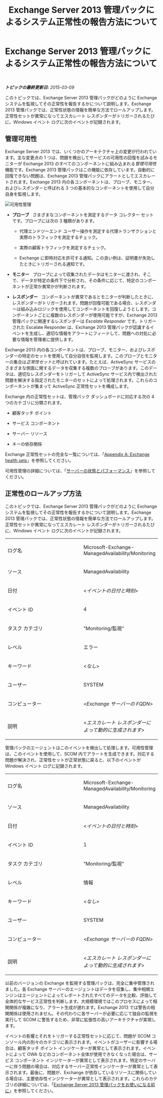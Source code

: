 ﻿---
title: Exchange Server 2013 管理パックによるシステム正常性の報告方法について
TOCTitle: Exchange Server 2013 管理パックによるシステム正常性の報告方法について
ms:assetid: 6ca8847f-93fe-458d-bd43-7afad7fdd2f4
ms:mtpsurl: https://technet.microsoft.com/ja-jp/library/Dn195910(v=EXCHG.150)
ms:contentKeyID: 53181895
ms.date: 04/03/2015
mtps_version: v=EXCHG.150
ms.translationtype: HT
---

# Exchange Server 2013 管理パックによるシステム正常性の報告方法について

 

_**トピックの最終更新日:**  2015-03-09_

このトピックでは、Exchange Server 2013 管理パックがどのように Exchange システムを監視してその正常性を報告するかについて説明します。Exchange 2013 管理パックでは、正常性状態の情報を簡単な方法でロールアップします。正常性セットが異常になってエスカレート レスポンダーがトリガーされるたびに、Windows イベント ログに次のイベントが記録されます。

## 管理可用性

Exchange Server 2013 では、いくつかのアーキテクチャ上の変更が行われています。主な変更点の 1 つは、問題を検出してサービスの可用性の回復を試みるモニターが Exchange 2013 のすべてのコンポーネントに組み込まれる*管理可用性*機能です。Exchange 2013 管理パックはこの機能に依存しています。自動的に回復できない問題は、Exchange 2013 管理パックにアラートとしてエスカレートされます。Exchange 2013 内の各コンポーネントは、プローブ、モニター、およびレスポンダーと呼ばれる 3 つの基本的なコンポーネントを使用して自分自身を監視します。

![可用性管理](images/Dn195910.dd5febae-d05e-4089-a3f5-1691b2d9a3d7(EXCHG.150).png "可用性管理")

  - **プローブ**   さまざまなコンポーネントを測定するデータ コレクター セットです。プローブには次の 3 種類があります。
    
      - 代理エンドツーエンド ユーザー操作を測定する代理トランザクションと実際のトラフィックを測定するチェック。
    
      - 実際の顧客トラフィックを測定するチェック。
    
      - Exchange に即時対応を許可する通知。この良い例は、証明書が失効したときにトリガーされる通知です。

  - **モニター**   プローブによって収集されたデータはモニターに渡され、そこで、データが特定の条件下で分析され、その条件に応じて、特定のコンポーネントが正常か異常かが判断されます。

  - **レスポンダー**   コンポーネントが異常であるとモニターが判断したときに、レスポンダーがトリガーされます。問題が回復可能である場合、レスポンダーは組み込みロジックを使用してコンポーネントを回復しようとします。コンポーネントごとに複数のレスポンダーが使用可能ですが、Exchange 2013 管理パックに関連するレスポンダーは *Escalate Responder* です。トリガーされた Escalate Responder は、Exchange 2013 管理パックが認識するイベントを生成し、適切な情報をアラートにフィードして、問題への対処に必要な情報を管理者に提供します。

Exchange 2013 内の各コンポーネントは、プローブ、モニター、およびレスポンダーの特定のセットを使用して自分自信を監視します。このプローブとモニターの集合は*正常性セット*と呼ばれています。たとえば、ActiveSync サービスのさまざまな側面に関するデータを収集する複数のプローブがあります。このデータは、適切なレスポンダーをトリガーして ActiveSync サービス内で検出された問題を解決する指定されたモニターのセットによって処理されます。これらのコンポーネントが集まって ActiveSync 正常性セットを構成します。

Exchange 内の正常性セットは、管理パック ダッシュボードに対応する次の 4 つのカテゴリに分類されます。

  - 顧客タッチ ポイント

  - サービス コンポーネント

  - サーバー リソース

  - キーの依存関係

Exchange 正常性セットの完全な一覧については、「[Appendix A: Exchange health sets](appendix-a-exchange-health-sets.md)」を参照してください。

可用性管理の詳細については、「[サーバーの状態とパフォーマンス](https://technet.microsoft.com/ja-jp/library/jj150551\(v=exchg.150\))」を参照してください。

## 正常性のロールアップ方法

このトピックでは、Exchange Server 2013 管理パックがどのように Exchange システムを監視してその正常性を報告するかについて説明します。Exchange 2013 管理パックでは、正常性状態の情報を簡単な方法でロールアップします。正常性セットが異常になってエスカレート レスポンダーがトリガーされるたびに、Windows イベント ログに次のイベントが記録されます。


<table>
<colgroup>
<col style="width: 50%" />
<col style="width: 50%" />
</colgroup>
<tbody>
<tr class="odd">
<td><p>ログ名</p></td>
<td><p>Microsoft-Exchange-ManagedAvailability/Monitoring</p></td>
</tr>
<tr class="even">
<td><p>ソース</p></td>
<td><p>ManagedAvailability</p></td>
</tr>
<tr class="odd">
<td><p>日付</p></td>
<td><p>&lt;<em>イベントの日付と時刻</em>&gt;</p></td>
</tr>
<tr class="even">
<td><p>イベント ID</p></td>
<td><p>4</p></td>
</tr>
<tr class="odd">
<td><p>タスク カテゴリ</p></td>
<td><p>&quot;Monitoring/監視&quot;</p></td>
</tr>
<tr class="even">
<td><p>レベル</p></td>
<td><p>エラー</p></td>
</tr>
<tr class="odd">
<td><p>キーワード</p></td>
<td><p>&lt;<em>なし</em>&gt;</p></td>
</tr>
<tr class="even">
<td><p>ユーザー</p></td>
<td><p>SYSTEM</p></td>
</tr>
<tr class="odd">
<td><p>コンピューター</p></td>
<td><p>&lt;<em>Exchange サーバーの FQDN</em>&gt;</p></td>
</tr>
<tr class="even">
<td><p>説明</p></td>
<td><p>&lt;<em>エスカレート レスポンダーによって動的に生成されます</em>&gt;</p></td>
</tr>
</tbody>
</table>


管理パックのエージェントはこのイベントを検出して処理します。可用性管理は、このイベントを使用して、SCOM 内でアラートを生成できます。対応する問題が解決され、正常性セットが正常状態に戻ると、以下のイベントが Windows イベント ログに記録されます。


<table>
<colgroup>
<col style="width: 50%" />
<col style="width: 50%" />
</colgroup>
<tbody>
<tr class="odd">
<td><p>ログ名</p></td>
<td><p>Microsoft-Exchange-ManagedAvailability/Monitoring</p></td>
</tr>
<tr class="even">
<td><p>ソース</p></td>
<td><p>ManagedAvailability</p></td>
</tr>
<tr class="odd">
<td><p>日付</p></td>
<td><p>&lt;<em>イベントの日付と時刻</em>&gt;</p></td>
</tr>
<tr class="even">
<td><p>イベント ID</p></td>
<td><p>1</p></td>
</tr>
<tr class="odd">
<td><p>タスク カテゴリ</p></td>
<td><p>&quot;Monitoring/監視&quot;</p></td>
</tr>
<tr class="even">
<td><p>レベル</p></td>
<td><p>情報</p></td>
</tr>
<tr class="odd">
<td><p>キーワード</p></td>
<td><p>&lt;<em>なし</em>&gt;</p></td>
</tr>
<tr class="even">
<td><p>ユーザー</p></td>
<td><p>SYSTEM</p></td>
</tr>
<tr class="odd">
<td><p>コンピューター</p></td>
<td><p>&lt;<em>Exchange サーバーの FQDN</em>&gt;</p></td>
</tr>
<tr class="even">
<td><p>説明</p></td>
<td><p>&lt;<em>エスカレート レスポンダーによって動的に生成されます</em>&gt;</p></td>
</tr>
</tbody>
</table>


以前のバージョンの Exchange を監視する管理パックは、完全に集中管理されました。各 Exchange サーバーのエージェントはデータを収集し、集中相関エンジンはエージェントによってレポートされたすべてのデータを比較、評価して全体的なサービス正常性を判断します。大規模環境ではこのプロセスによって相関関係が複雑になり、アラート生成が遅れます。Exchange 2013 では警告の相関関係は使用されません。その代わりに各サーバーが必要に応じて独自の監視を実行して SCOM に警告するため、非常に拡張性の高いアーキテクチャが実現します。

イベントの影響とそれをトリガーする正常性セットに応じて、問題が SCOM コンソール内の別々のカテゴリに表示されます。イベントがユーザーに影響する場合は、顧客タッチ ポイント インジケーターが異常として表示されます。イベントによって OWA などのコンポーネント全体が使用できなくなった場合は、サービス コンポーネント インジケーターが異常として表示されます。特定のサーバーに伴う問題の場合は、対応するサーバー正常性インジケーターが異常として表示されます。最後に、問題が、Exchange が依存しているリソースに関係している場合は、主要依存性インジケーターが異常として表示されます。これらのカテゴリの詳細については、「[Exchange Server 2013 管理パックをお使いになる前に](getting-started-with-exchange-server-2013-management-pack.md)」を参照してください。

